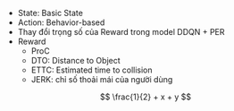 - State: Basic State
- Action: Behavior-based
- Thay đổi trọng số của Reward trong model DDQN + PER
- Reward
	- ProC
	- DTO: Distance to Object
	- ETTC: Estimated time to collision
	- JERK: chỉ số thoải mái của người dùng

$$
\frac{1}{2} + x + y
$$







